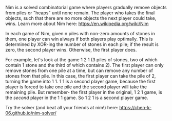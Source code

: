 Nim is a solved combinatorial game where players gradually remove objects from piles or "heaps" until none remain. The player who takes the final objects, such that there are no more objects the next player could take, wins. Learn more about Nim here: https://en.wikipedia.org/wiki/Nim

In each game of Nim, given n piles with non-zero amounts of stones in them, one player can win always if both players play optimally. This is determined by XOR-ing the number of stones in each pile; if the result is zero, the second player wins. Otherwise, the first player does. 

For example, let's look at the game 1 2 1 (3 piles of stones, two of which contain 1 stone and the third of which contains 2). The first player can only remove stones from one pile at a time, but can remove any number of stones from that pile. In this case, the first player can take the pile of 2, turning the game into 1 1. 1 1 is a second player game, because the first player is forced to take one pile and the second player will take the remaining pile. But remember- the first player in the original, 1 2 1 game, is the *second* player in the 1 1 game. So 1 2 1 is a second player game. 

Try the solver (and beat all your friends at nim!) here: https://chen-k-06.github.io/nim-solver/
